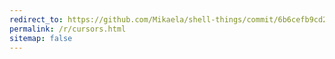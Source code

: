 ```yaml
---
redirect_to: https://github.com/Mikaela/shell-things/commit/6b6cefb9cd2586cc59accdffc5dbfd72178be918
permalink: /r/cursors.html
sitemap: false
---
```

